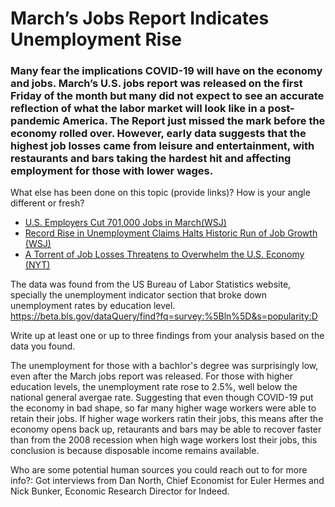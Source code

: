 # March’s Jobs Report Indicates Unemployment Rise

### Many fear the implications COVID-19 will have on the economy and jobs. March’s U.S. jobs report was released on the first Friday of the month but many did not expect to see an accurate reflection of what the labor market will look like in a post-pandemic America. The Report just missed the mark before the economy rolled over. However, early data suggests that the highest job losses came from leisure and entertainment, with restaurants and bars taking the hardest hit and affecting employment for those with lower wages. 
 

What else has been done on this topic (provide links)? How is your angle different or fresh?

- [U.S. Employers Cut 701,000 Jobs in March(WSJ)](https://www.wsj.com/articles/u-s-jobs-report-likely-to-show-start-of-record-labor-market-collapse-11585906617?mod=hp_lead_pos3)
- [Record Rise in Unemployment Claims Halts Historic Run of Job Growth (WSJ)](https://www.wsj.com/articles/the-long-run-of-american-job-growth-has-ended-11585215000?mod=itp_wsj&ru=yahoo)
- [A Torrent of Job Losses Threatens to Overwhelm the U.S. Economy (NYT)](https://www.nytimes.com/2020/03/19/business/economy/coronavirus-employers-unemployment.html)

The data was found from the US Bureau of Labor Statistics website, specially the unemployment indicator section that broke down unemployment rates by education level. https://beta.bls.gov/dataQuery/find?fq=survey:%5Bln%5D&s=popularity:D 


Write up at least one or up to three findings from your analysis based on the data you found.

The unemployment for those with a bachlor's degree was surprisingly low, even after the March jobs report was released. For those with higher education levels, the unemployment rate rose to 2.5%, well below the national general avergae rate. Suggesting that even though COVID-19 put the economy in bad shape, so far many higher wage workers were able to retain their jobs. If higher wage workers ratin their jobs, this means after the economy opens back up, retaurants and bars may be able to recover faster than from the 2008 recession when high wage workers lost their jobs, this conclusion is because disposable income remains available.

Who are some potential human sources you could reach out to for more info?:
Got interviews from Dan North, Chief Economist for Euler Hermes and Nick Bunker, Economic Research Director for Indeed.


